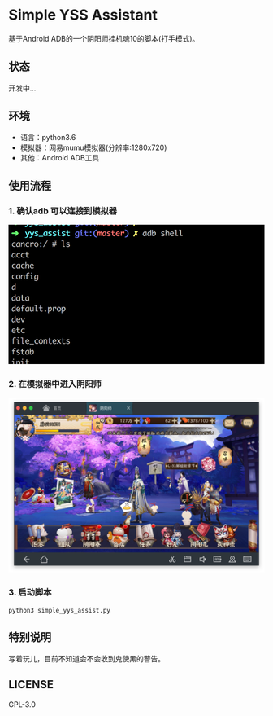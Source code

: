 # Simple YSS Assistant
基于Android ADB的一个阴阳师挂机魂10的脚本(打手模式)。

## 状态
开发中...

## 环境
- 语言：python3.6
- 模拟器：网易mumu模拟器(分辨率:1280x720)
- 其他：Android ADB工具

## 使用流程
### 1. 确认adb 可以连接到模拟器
![](screenshots/step1.png)

### 2. 在模拟器中进入阴阳师
![](screenshots/step2.png)

### 3. 启动脚本
``` 
python3 simple_yys_assist.py
```

## 特别说明
写着玩儿，目前不知道会不会收到鬼使黑的警告。

## LICENSE
GPL-3.0 